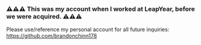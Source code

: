 ### ⚠️⚠️⚠️ This was my account when I worked at LeapYear, before we were acquired. ⚠️⚠️⚠️

Please use/reference my personal account for all future inquiries:
https://github.com/brandonchinn178
